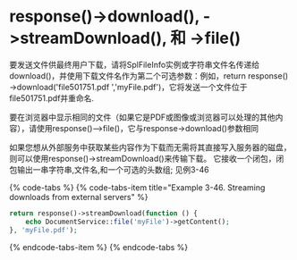 # response\(\)-&gt;download\(\), -&gt;streamDownload\(\), 和 -&gt;file\(\)

要发送文件供最终用户下载，请将SplFileInfo实例或字符串文件名传递给download\(\)，并使用下载文件名作为第二个可选参数：例如，return response\(\) -&gt;download\('file501751.pdf ','myFile.pdf'\)，它将发送一个文件位于file501751.pdf并重命名.

要在浏览器中显示相同的文件（如果它是PDF或图像或浏览器可以处理的其他内容），请使用response\(\)--&gt;file\(\)，它与response-&gt;download\(\)参数相同

如果您想从外部服务中获取某些内容作为下载而无需将其直接写入服务器的磁盘，则可以使用response\(\)-&gt;streamDownload\(\)来传输下载。 它接收一个闭包，闭包输出一串字符串,文件名,和一个可选的头数组; 见例3-46

{% code-tabs %}
{% code-tabs-item title="Example 3-46. Streaming downloads from external servers" %}
```php
return response()->streamDownload(function () {
    echo DocumentService::file('myFile')->getContent();
}, 'myFile.pdf');
```
{% endcode-tabs-item %}
{% endcode-tabs %}

